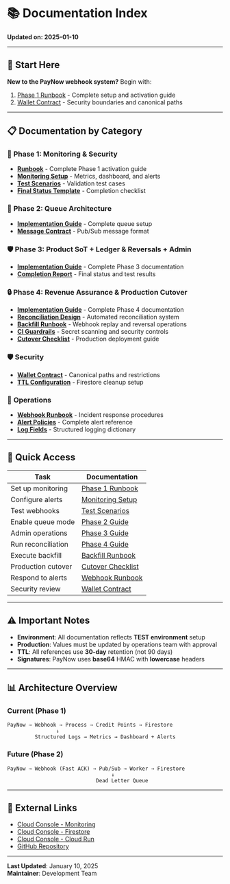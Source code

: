 # 📚 Documentation Index

**Updated on: 2025-01-10**

---

## 🚀 Start Here

**New to the PayNow webhook system?** Begin with:
1. [Phase 1 Runbook](./PHASE_1/RUNBOOK.md) - Complete setup and activation guide
2. [Wallet Contract](./SECURITY/WALLET_CONTRACT.md) - Security boundaries and canonical paths

---

## 📋 Documentation by Category

### 🔧 **Phase 1: Monitoring & Security**
- [**Runbook**](./PHASE_1/RUNBOOK.md) - Complete Phase 1 activation guide
- [**Monitoring Setup**](./PHASE_1/MONITORING_SETUP.md) - Metrics, dashboard, and alerts
- [**Test Scenarios**](./PHASE_1/TEST_SCENARIOS.md) - Validation test cases  
- [**Final Status Template**](./PHASE_1/FINAL_STATUS_TEMPLATE.md) - Completion checklist

### 🚀 **Phase 2: Queue Architecture**
- [**Implementation Guide**](./PHASE_2/IMPLEMENTATION_GUIDE.md) - Complete queue setup
- [**Message Contract**](./PHASE_2/QUEUE_MESSAGE_CONTRACT.md) - Pub/Sub message format

### 🛡️ **Phase 3: Product SoT + Ledger & Reversals + Admin**
- [**Implementation Guide**](./PHASE_3/README.md) - Complete Phase 3 documentation
- [**Completion Report**](./PHASE_3_COMPLETION_REPORT.md) - Final status and test results

### 🔒 **Phase 4: Revenue Assurance & Production Cutover**
- [**Implementation Guide**](./PHASE_4/README.md) - Complete Phase 4 documentation
- [**Reconciliation Design**](./PHASE_4/RECONCILIATION_DESIGN.md) - Automated reconciliation system
- [**Backfill Runbook**](./PHASE_4/BACKFILL_RUNBOOK.md) - Webhook replay and reversal operations
- [**CI Guardrails**](./PHASE_4/CIS_GUARDRAILS.md) - Secret scanning and security controls
- [**Cutover Checklist**](./PHASE_4/CUTOVER_CHECKLIST.md) - Production deployment guide

### 🛡️ **Security**
- [**Wallet Contract**](./SECURITY/WALLET_CONTRACT.md) - Canonical paths and restrictions
- [**TTL Configuration**](./SECURITY/WEBHOOK_TTL_CONFIGURATION.md) - Firestore cleanup setup

### 📖 **Operations**
- [**Webhook Runbook**](./RUNBOOKS/WEBHOOK_RUNBOOK.md) - Incident response procedures
- [**Alert Policies**](./REFERENCE/ALERT_POLICIES.md) - Complete alert reference
- [**Log Fields**](./REFERENCE/LOG_FIELDS.md) - Structured logging dictionary

---

## 🎯 **Quick Access**

| Task | Documentation |
|------|---------------|
| Set up monitoring | [Phase 1 Runbook](./PHASE_1/RUNBOOK.md) |
| Configure alerts | [Monitoring Setup](./PHASE_1/MONITORING_SETUP.md) |
| Test webhooks | [Test Scenarios](./PHASE_1/TEST_SCENARIOS.md) |
| Enable queue mode | [Phase 2 Guide](./PHASE_2/IMPLEMENTATION_GUIDE.md) |
| Admin operations | [Phase 3 Guide](./PHASE_3/README.md) |
| Run reconciliation | [Phase 4 Guide](./PHASE_4/README.md) |
| Execute backfill | [Backfill Runbook](./PHASE_4/BACKFILL_RUNBOOK.md) |
| Production cutover | [Cutover Checklist](./PHASE_4/CUTOVER_CHECKLIST.md) |
| Respond to alerts | [Webhook Runbook](./RUNBOOKS/WEBHOOK_RUNBOOK.md) |
| Security review | [Wallet Contract](./SECURITY/WALLET_CONTRACT.md) |

---

## ⚠️ **Important Notes**

- **Environment**: All documentation reflects **TEST environment** setup
- **Production**: Values must be updated by operations team with approval
- **TTL**: All references use **30-day** retention (not 90 days)
- **Signatures**: PayNow uses **base64** HMAC with **lowercase** headers

---

## 📊 **Architecture Overview**

### Current (Phase 1)
```
PayNow → Webhook → Process → Credit Points → Firestore
                ↓
         Structured Logs → Metrics → Dashboard + Alerts
```

### Future (Phase 2)
```
PayNow → Webhook (Fast ACK) → Pub/Sub → Worker → Firestore
                                  ↓
                             Dead Letter Queue
```

---

## 🔗 **External Links**

- [Cloud Console - Monitoring](https://console.cloud.google.com/monitoring?project=walduae-project-20250809071906)
- [Cloud Console - Firestore](https://console.cloud.google.com/firestore?project=walduae-project-20250809071906)
- [Cloud Console - Cloud Run](https://console.cloud.google.com/run?project=walduae-project-20250809071906)
- [GitHub Repository](https://github.com/walduae101/siraj)

---

**Last Updated**: January 10, 2025  
**Maintainer**: Development Team
